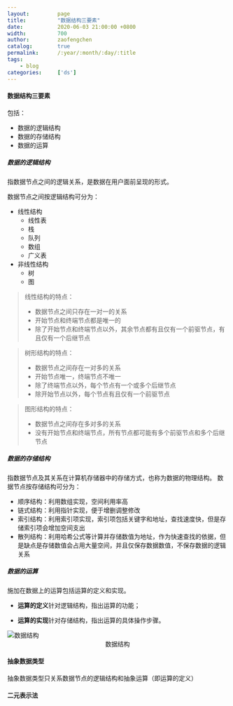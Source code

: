 ```yaml
---
layout:         page
title:          "数据结构三要素"
date:           2020-06-03 21:00:00 +0800
width:          700
author:         zaofengchen
catalog:        true
permalink:      /:year/:month/:day/:title
tags:
    - blog
categories:     ['ds']
---
```


#### 数据结构三要素
包括：
- 数据的逻辑结构
- 数据的存储结构
- 数据的运算

##### 数据的逻辑结构
指数据节点之间的逻辑关系，是数据在用户面前呈现的形式。

数据节点之间按逻辑结构可分为：
- 线性结构
    - 线性表
    - 栈
    - 队列
    - 数组
    - 广义表
- 非线性结构
    - 树
    - 图

>线性结构的特点：
>- 数据节点之间只存在一对一的关系
>- 开始节点和终端节点都是唯一的
>- 除了开始节点和终端节点以外，其余节点都有且仅有一个前驱节点，有且仅有一个后继节点

>树形结构的特点：
>- 数据节点之间存在一对多的关系
>- 开始节点唯一，终端节点不唯一
>- 除了终端节点以外，每个节点有一个或多个后继节点
>- 除开始节点以外，每个节点有且仅有一个前驱节点

>图形结构的特点：
>- 数据节点之间存在多对多的关系
>- 没有开始节点和终端节点，所有节点都可能有多个前驱节点和多个后继节点

##### 数据的存储结构
指数据节点及其关系在计算机存储器中的存储方式，也称为数据的物理结构。
数据节点按存储结构可分为：
- 顺序结构：利用数组实现，空间利用率高
- 链式结构：利用指针实现，便于增删调整修改
- 索引结构：利用索引项实现，索引项包括关键字和地址，查找速度快，但是存储索引项会增加空间支出
- 散列结构：利用哈希公式等计算并存储数值为地址，作为快速查找的依据，但是缺点是存储数值会占用大量空间，并且仅保存数据数值，不保存数据的逻辑关系

##### 数据的运算
施加在数据上的运算包括运算的定义和实现。

- **运算的定义**针对逻辑结构，指出运算的功能；

- **运算的实现**针对存储结构，指出运算的具体操作步骤。

<img src="https://tva1.sinaimg.cn/large/007S8ZIlgy1gffjzcrz6kj30k80kcjrm.jpg" alt="数据结构" width="{{ page.width}}" align="bottom" />
<center>数据结构</center>

#### 抽象数据类型
抽象数据类型只关系数据节点的逻辑结构和抽象运算（即运算的定义）


#### 二元表示法

